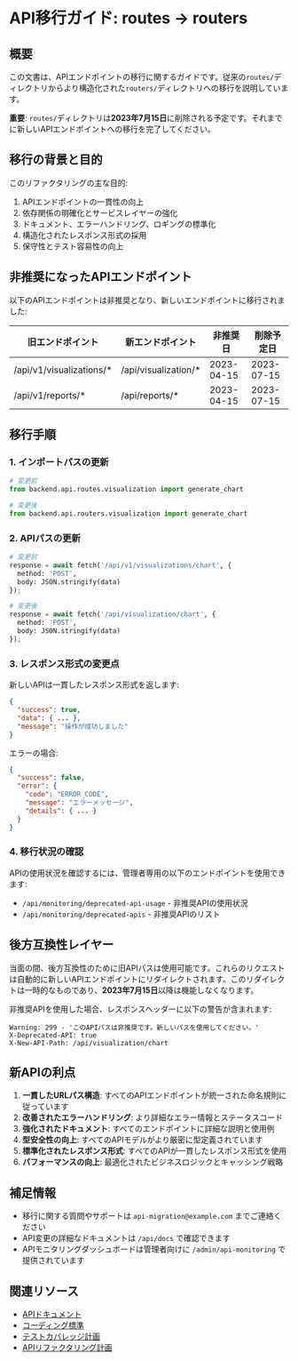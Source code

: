 # API移行ガイド: routes -> routers

## 概要

この文書は、APIエンドポイントの移行に関するガイドです。従来の`routes/`ディレクトリからより構造化された`routers/`ディレクトリへの移行を説明しています。

**重要**: `routes/`ディレクトリは**2023年7月15日**に削除される予定です。それまでに新しいAPIエンドポイントへの移行を完了してください。

## 移行の背景と目的

このリファクタリングの主な目的:

1. APIエンドポイントの一貫性の向上
2. 依存関係の明確化とサービスレイヤーの強化
3. ドキュメント、エラーハンドリング、ロギングの標準化
4. 構造化されたレスポンス形式の採用
5. 保守性とテスト容易性の向上

## 非推奨になったAPIエンドポイント

以下のAPIエンドポイントは非推奨となり、新しいエンドポイントに移行されました:

| 旧エンドポイント | 新エンドポイント | 非推奨日 | 削除予定日 |
|-----------------|-----------------|----------|-----------|
| /api/v1/visualizations/* | /api/visualization/* | 2023-04-15 | 2023-07-15 |
| /api/v1/reports/* | /api/reports/* | 2023-04-15 | 2023-07-15 |

## 移行手順

### 1. インポートパスの更新

```python
# 変更前
from backend.api.routes.visualization import generate_chart

# 変更後
from backend.api.routers.visualization import generate_chart
```

### 2. APIパスの更新

```python
# 変更前
response = await fetch('/api/v1/visualizations/chart', {
  method: 'POST',
  body: JSON.stringify(data)
});

# 変更後
response = await fetch('/api/visualization/chart', {
  method: 'POST',
  body: JSON.stringify(data)
});
```

### 3. レスポンス形式の変更点

新しいAPIは一貫したレスポンス形式を返します:

```json
{
  "success": true,
  "data": { ... },
  "message": "操作が成功しました"
}
```

エラーの場合:

```json
{
  "success": false,
  "error": {
    "code": "ERROR_CODE",
    "message": "エラーメッセージ",
    "details": { ... }
  }
}
```

### 4. 移行状況の確認

APIの使用状況を確認するには、管理者専用の以下のエンドポイントを使用できます:

- `/api/monitoring/deprecated-api-usage` - 非推奨APIの使用状況
- `/api/monitoring/deprecated-apis` - 非推奨APIのリスト

## 後方互換性レイヤー

当面の間、後方互換性のために旧APIパスは使用可能です。これらのリクエストは自動的に新しいAPIエンドポイントにリダイレクトされます。このリダイレクトは一時的なものであり、**2023年7月15日**以降は機能しなくなります。

非推奨APIを使用した場合、レスポンスヘッダーに以下の警告が含まれます:

```
Warning: 299 - 'このAPIパスは非推奨です。新しいパスを使用してください。'
X-Deprecated-API: true
X-New-API-Path: /api/visualization/chart
```

## 新APIの利点

1. **一貫したURLパス構造**: すべてのAPIエンドポイントが統一された命名規則に従っています
2. **改善されたエラーハンドリング**: より詳細なエラー情報とステータスコード
3. **強化されたドキュメント**: すべてのエンドポイントに詳細な説明と使用例
4. **型安全性の向上**: すべてのAPIモデルがより厳密に型定義されています
5. **標準化されたレスポンス形式**: すべてのAPIが一貫したレスポンス形式を使用
6. **パフォーマンスの向上**: 最適化されたビジネスロジックとキャッシング戦略

## 補足情報

- 移行に関する質問やサポートは `api-migration@example.com` までご連絡ください
- API変更の詳細なドキュメントは `/api/docs` で確認できます
- APIモニタリングダッシュボードは管理者向けに `/admin/api-monitoring` で提供されています

## 関連リソース

- [APIドキュメント](/api/docs)
- [コーディング標準](./coding_standards.md)
- [テストカバレッジ計画](./test_coverage_plan.md)
- [APIリファクタリング計画](./apiimpovemrnt.yaml)